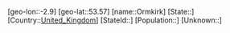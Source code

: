 ﻿---
location: [53.57,-2.9]
type: City
tags:
- geo/City


SpocWebEntityId: 33138
isDeleted: false
confidential: public

---
[geo-lon::-2.9]
[geo-lat::53.57]
[name::Ormkirk]
[State::]
[Country::[United_Kingdom](geo/Continent/Europe/United_Kingdom.md)]
[StateId::]
[Population::]
[Unknown::]

